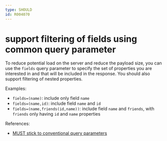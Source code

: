 ```yaml
---
type: SHOULD
id: R004070
---
```


# support filtering of fields using common query parameter

To reduce potential load on the server and reduce the payload size, you can use the `fields` query parameter to specify the set of properties you are interested in and that will be included in the response.
You should also support filtering of nested properties.

Examples:

- `fields=(name)`: include only field `name`
- `fields=(name,id)`: include field `name` and `id`
- `fields=(name,friends(id,name))`: include field `name` and `friends`, with `friends` only having `id` and `name` properties

References:
- [MUST stick to conventional query parameters](R000049)
